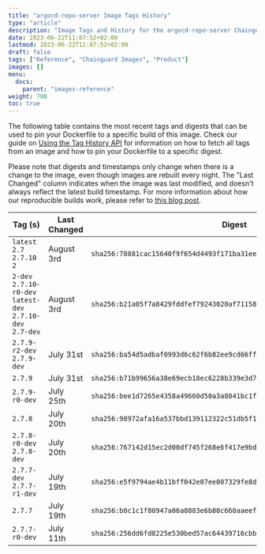 ```yaml
---
title: "argocd-repo-server Image Tags History"
type: "article"
description: "Image Tags and History for the argocd-repo-server Chainguard Image"
date: 2023-06-22T11:07:52+02:00
lastmod: 2023-06-22T11:07:52+02:00
draft: false
tags: ["Reference", "Chainguard Images", "Product"]
images: []
menu:
  docs:
    parent: "images-reference"
weight: 700
toc: true
---
```


The following table contains the most recent tags and digests that can be used to pin your Dockerfile to a specific build of this image. Check our guide on [Using the Tag History API](/chainguard/chainguard-images/using-the-tag-history-api/) for information on how to fetch all tags from an image and how to pin your Dockerfile to a specific digest.

Please note that digests and timestamps only change when there is a change to the image, even though images are rebuilt every night. The "Last Changed" column indicates when the image was last modified, and doesn't always reflect the latest build timestamp. For more information about how our reproducible builds work, please refer to [this blog post](https://www.chainguard.dev/unchained/reproducing-chainguards-reproducible-image-builds).

| Tag (s)                                                      | Last Changed | Digest                                                                    |
|--------------------------------------------------------------|--------------|---------------------------------------------------------------------------|
|  `latest` `2.7` `2.7.10` `2`                                 | August 3rd   | `sha256:78881cac15640f9f654d4493f171ba31ee204a81e965780b63cca8801c1e2fb5` |
|  `2-dev` `2.7.10-r0-dev` `latest-dev` `2.7.10-dev` `2.7-dev` | August 3rd   | `sha256:b21a05f7a8429fddfef79243020af711582bf438a335de0fb6dad16f30b64292` |
|  `2.7.9-r2-dev` `2.7.9-dev`                                  | July 31st    | `sha256:ba54d5adbaf0993d6c62f6b82ee9cd66ffcc71d34b6ea1454f3be34dd1de2f5f` |
|  `2.7.9`                                                     | July 31st    | `sha256:b71b99656a38e69ecb18ec6228b339e3d7ff25d67d869c01d8abca64032b9a95` |
|  `2.7.9-r0-dev`                                              | July 25th    | `sha256:bee1d7265e4358a49660d50a3a8041bc1f70cc8f5e794dbf14b33377c8bd2fc3` |
|  `2.7.8`                                                     | July 20th    | `sha256:98972afa16a537bbd139112322c51db5f1fd0ef2d72b3e6f755550e817fd63c2` |
|  `2.7.8-r0-dev` `2.7.8-dev`                                  | July 20th    | `sha256:767142d15ec2d00df745f268e6f417e9bd4f34913c225c376aa60163bfef418f` |
|  `2.7.7-dev` `2.7.7-r1-dev`                                  | July 19th    | `sha256:e5f9794ae4b11bff042e07ee007329fe8dba2eb4e874f9200e39dd2b81e1004b` |
|  `2.7.7`                                                     | July 19th    | `sha256:b0c1c1f80947a06a0883e6b80c660aaeef9daf0af05ce7eeb290e4e6400bf51b` |
|  `2.7.7-r0-dev`                                              | July 11th    | `sha256:256dd6fd8225e530bed57ac64439716cbb4e75df40cc05c34850fea2889f2439` |
